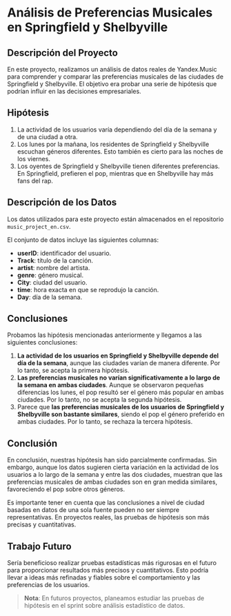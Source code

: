 

# Análisis de Preferencias Musicales en Springfield y Shelbyville

## Descripción del Proyecto

En este proyecto, realizamos un análisis de datos reales de Yandex.Music para comprender y comparar las preferencias musicales de las ciudades de Springfield y Shelbyville. El objetivo era probar una serie de hipótesis que podrían influir en las decisiones empresariales.

## Hipótesis

1. La actividad de los usuarios varía dependiendo del día de la semana y de una ciudad a otra.
2. Los lunes por la mañana, los residentes de Springfield y Shelbyville escuchan géneros diferentes. Esto también es cierto para las noches de los viernes.
3. Los oyentes de Springfield y Shelbyville tienen diferentes preferencias. En Springfield, prefieren el pop, mientras que en Shelbyville hay más fans del rap.

## Descripción de los Datos

Los datos utilizados para este proyecto están almacenados en el repositorio `music_project_en.csv`.

El conjunto de datos incluye las siguientes columnas:

- **userID**: identificador del usuario.
- **Track**: título de la canción.
- **artist**: nombre del artista.
- **genre**: género musical.
- **City**: ciudad del usuario.
- **time**: hora exacta en que se reprodujo la canción.
- **Day**: día de la semana.

## Conclusiones

Probamos las hipótesis mencionadas anteriormente y llegamos a las siguientes conclusiones:

1. **La actividad de los usuarios en Springfield y Shelbyville depende del día de la semana**, aunque las ciudades varían de manera diferente. Por lo tanto, se acepta la primera hipótesis.
2. **Las preferencias musicales no varían significativamente a lo largo de la semana en ambas ciudades**. Aunque se observaron pequeñas diferencias los lunes, el pop resultó ser el género más popular en ambas ciudades. Por lo tanto, no se acepta la segunda hipótesis.
3. Parece que **las preferencias musicales de los usuarios de Springfield y Shelbyville son bastante similares**, siendo el pop el género preferido en ambas ciudades. Por lo tanto, se rechaza la tercera hipótesis.

## Conclusión

En conclusión, nuestras hipótesis han sido parcialmente confirmadas. Sin embargo, aunque los datos sugieren cierta variación en la actividad de los usuarios a lo largo de la semana y entre las dos ciudades, muestran que las preferencias musicales de ambas ciudades son en gran medida similares, favoreciendo el pop sobre otros géneros.

Es importante tener en cuenta que las conclusiones a nivel de ciudad basadas en datos de una sola fuente pueden no ser siempre representativas. En proyectos reales, las pruebas de hipótesis son más precisas y cuantitativas.

## Trabajo Futuro

Sería beneficioso realizar pruebas estadísticas más rigurosas en el futuro para proporcionar resultados más precisos y cuantitativos. Esto podría llevar a ideas más refinadas y fiables sobre el comportamiento y las preferencias de los usuarios.

> **Nota**: En futuros proyectos, planeamos estudiar las pruebas de hipótesis en el sprint sobre análisis estadístico de datos.
